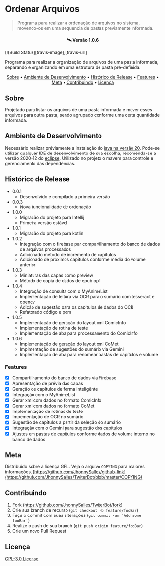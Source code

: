 # Ordenar Arquivos
> Programa para realizar a ordenação de arquivos no sistema, movendo-os em uma sequencia de pastas previamente informada.

<h4 align="center"> 
	🛰  Versão 1.0.6
</h4>

[![Build Status][travis-image]][travis-url]

Programa para realizar a organização de arquivos de uma pasta informada, separando e organizando em uma estrutura de pasta pré-definida.

<p align="center">
 <a href="#Sobre">Sobre</a> •
 <a href="#Ambiente-de-Desenvolvimento">Ambiente de Desenvolvimento</a> • 
 <a href="#Histórico-de-Release">Histórico de Release</a> • 
 <a href="#Features">Features</a> • 
 <a href="#Meta">Meta</a> • 
 <a href="#Contribuindo">Contribuindo</a> • 
 <a href="#Licença">Licença</a>
</p>

## Sobre

Projetado para listar os arquivos de uma pasta informada e mover esses arquivos para outra pasta, sendo agrupado conforme uma certa quantidade informada.

## Ambiente de Desenvolvimento

Necessário realizar préviamente a instalação do [java na versão 20](https://www.java.com/pt-BR/).
Pode-se utilizar qualquer IDE de desenvolvimento de sua escolha, recomenda-se a versão 2020-12 do [eclipse](https://www.eclipse.org/downloads/).
Utilizado no projeto o mavem para controle e gerenciamento das dependências.

## Histórico de Release

* 0.0.1
    * Desenvolvido e compilado a primeira versão
* 0.0.3
    * Nova funcionalidade de ordenação
* 1.0.0
    * Migração do projeto para Intellij
    * Primeira versão estável
* 1.0.1
    * Migração do projeto para kotlin
* 1.0.2
    * Integração com o firebase par compartilhamento do banco de dados de arquivos processados
    * Adicionado método de incremento de capítulos
    * Adicionado de proximos capítulos conforme média do volume anterior
* 1.0.3
    * Miniaturas das capas como preview
    * Método de copia de dados de epub opf
* 1.0.4
    * Integração de consulta com o MyAnimeList
    * Implementação de leitura via OCR para o sumário com tesseract e opencv
    * Adição de sugestão para os capitulos de dados do OCR
    * Refatorado código e pom
* 1.0.5
    * Implementação de geração do layout xml ComicInfo
    * Implementação de rotina de teste
    * Implementação de aba para processamento do ComicInfo
* 1.0.6
    * Implementação de geração do layout xml CoMet
    * Implmentação de sugestões do sumário via Gemini
    * Implementação de aba para renomear pastas de capítulos e volume

### Features

- [X] Compartilhamento do banco de dados via Firebase
- [X] Apresentação de prévia das capas
- [X] Geração de capítulos de forma inteligênte
- [X] Integração com o MyAnimeList
- [X] Gerar xml com dados no formato ComicInfo
- [X] Gerar xml com dados no formato CoMet
- [X] Implementação de rotinas de teste
- [X] Impementação de OCR no sumário
- [X] Sugestão de capítulos a partir da seleção do sumário
- [X] Integração com o Gemini para sugestão dos capítulos
- [X] Ajustes em pastas de capítulos conforme dados de volume interno no banco de dados

## Meta

Distribuido sobre a licença GPL. Veja o arquivo ``COPYING`` para maiores informações.
[https://github.com/JhonnySalles/github-link](https://github.com/JhonnySalles/TwiterBot/blob/master/COPYING)

## Contribuindo

1. Fork (<https://github.com/JhonnySalles/TwiterBot/fork>)
2. Crie sua branch de recurso (`git checkout -b feature/fooBar`)
3. Faça o commit com suas alterações (`git commit -am 'Add some fooBar'`)
4. Realize o push de sua branch (`git push origin feature/fooBar`)
5. Crie um novo Pull Request

<!-- Markdown link & img dfn's -->

## Licença

[GPL-3.0 License](https://github.com/JhonnySalles/TwiterBot/blob/master/COPYING)
